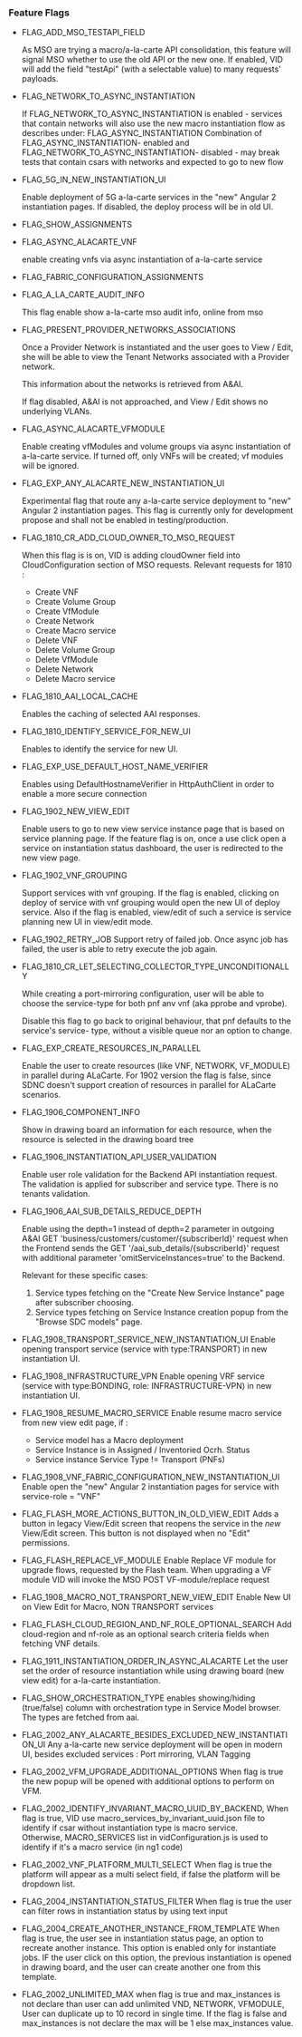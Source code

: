 
### Feature Flags

* FLAG_ADD_MSO_TESTAPI_FIELD

  As MSO are trying a macro/a-la-carte API consolidation, this feature will signal
  MSO whether to use the old API or the new one.
  If enabled, VID will add the field "testApi" (with a selectable value) to many 
  requests' payloads.

* FLAG_NETWORK_TO_ASYNC_INSTANTIATION

  If FLAG_NETWORK_TO_ASYNC_INSTANTIATION is enabled - services that contain networks will also use the new macro instantiation flow
  as describes under: FLAG_ASYNC_INSTANTIATION
  Combination of FLAG_ASYNC_INSTANTIATION- enabled and FLAG_NETWORK_TO_ASYNC_INSTANTIATION- disabled - may break tests
  that contain csars with networks and expected to go to new flow

* FLAG_5G_IN_NEW_INSTANTIATION_UI

  Enable deployment of 5G a-la-carte services in the "new" Angular 2 instantiation pages.
  If disabled, the deploy process will be in old UI. 

* FLAG_SHOW_ASSIGNMENTS

* FLAG_ASYNC_ALACARTE_VNF

  enable creating vnfs via async instantiation of a-la-carte service

* FLAG_FABRIC_CONFIGURATION_ASSIGNMENTS

    
* FLAG_A_LA_CARTE_AUDIT_INFO

  This flag enable show a-la-carte mso audit info, online from mso


* FLAG_PRESENT_PROVIDER_NETWORKS_ASSOCIATIONS

  Once a Provider Network is instantiated and the user goes to View / Edit, she will
  be able to view the Tenant Networks associated with a Provider network.
  
  This information about the networks is retrieved from A&AI.
  
  If flag disabled, A&AI is not approached, and View / Edit shows no underlying
  VLANs.
  
* FLAG_ASYNC_ALACARTE_VFMODULE

  Enable creating vfModules and volume groups via async instantiation of a-la-carte 
  service. If turned off, only VNFs will be created; vf modules will be ignored. 
  
* FLAG_EXP_ANY_ALACARTE_NEW_INSTANTIATION_UI
  
  Experimental flag that route any a-la-carte service deployment to "new" Angular 2 instantiation pages.
  This flag is currently only for development propose and shall not be enabled in testing/production.
  
* FLAG_1810_CR_ADD_CLOUD_OWNER_TO_MSO_REQUEST

  When this flag is is on, VID is adding cloudOwner field into CloudConfiguration section of MSO requests.
  Relevant requests for 1810 :
  
    * Create VNF
    * Create Volume Group
    * Create VfModule
    * Create Network  
    * Create Macro service
    * Delete VNF
    * Delete Volume Group
    * Delete VfModule
    * Delete Network  
    * Delete Macro service

 
* FLAG_1810_AAI_LOCAL_CACHE

  Enables the caching of selected AAI responses.
  
  
* FLAG_1810_IDENTIFY_SERVICE_FOR_NEW_UI
  
  Enables to identify the service for new UI.
  
  
* FLAG_EXP_USE_DEFAULT_HOST_NAME_VERIFIER

  Enables using DefaultHostnameVerifier in HttpAuthClient in order to enable a more secure connection
 
 
* FLAG_1902_NEW_VIEW_EDIT

  Enable users to go to new view service instance page that is based on service planning page.
  If the feature flag is on, once a use click open a service on instantiation status dashboard,
  the user is redirected to the new view page.
  
  
* FLAG_1902_VNF_GROUPING

  Support services with vnf grouping. If the flag is enabled, clicking on deploy of service with vnf grouping 
  would open the new UI of deploy service. Also if the flag is enabled, view/edit of such a service is service planning 
  new UI in view/edit mode.
  
* FLAG_1902_RETRY_JOB
  Support retry of failed job. Once async job has failed, the user is able to retry execute the job again.
    
* FLAG_1810_CR_LET_SELECTING_COLLECTOR_TYPE_UNCONDITIONALLY

  While creating a port-mirroring configuration, user will be able to choose the service-type for
  both pnf anv vnf (aka pprobe and vprobe).
  
  Disable this flag to go back to original behaviour, that pnf defaults to the service's service-
  type, without a visible queue nor an option to change.
  
* FLAG_EXP_CREATE_RESOURCES_IN_PARALLEL

  Enable the user to create resources (like VNF, NETWORK, VF_MODULE) in parallel during ALaCarte.
  For 1902 version the flag is false, since SDNC doesn't support creation of resources in parallel
  for ALaCarte scenarios.
  
* FLAG_1906_COMPONENT_INFO
  
  Show in drawing board an information for each resource, when the resource is selected in 
  the drawing board tree
  
* FLAG_1906_INSTANTIATION_API_USER_VALIDATION
  
  Enable user role validation for the Backend API instantiation request. The validation is applied for subscriber
  and service type. There is no tenants validation.
  
* FLAG_1906_AAI_SUB_DETAILS_REDUCE_DEPTH
  
  Enable using the depth=1 instead of depth=2 parameter in outgoing A&AI GET 'business/customers/customer/{subscriberId}' 
  request when the Frontend sends the GET '/aai_sub_details/{subscriberId}' request with additional parameter 
  'omitServiceInstances=true' to the Backend. 
  
  Relevant for these specific cases:
  1) Service types fetching on the "Create New Service Instance" page after subscriber choosing.
  2) Service types fetching on Service Instance creation popup from the "Browse SDC models" page.
  
* FLAG_1908_TRANSPORT_SERVICE_NEW_INSTANTIATION_UI
  Enable opening transport service (service with type:TRANSPORT) in new instantiation UI. 
  
* FLAG_1908_INFRASTRUCTURE_VPN
  Enable opening VRF service (service with type:BONDING, role: INFRASTRUCTURE-VPN) in new instantiation UI.

* FLAG_1908_RESUME_MACRO_SERVICE
  Enable resume macro service from new view edit page, if :
  * Service model has a Macro deployment 
  * Service Instance is in Assigned / Inventoried Ocrh. Status
  * Service instance Service Type != Transport (PNFs)
  
* FLAG_1908_VNF_FABRIC_CONFIGURATION_NEW_INSTANTIATION_UI
  Enable open the  "new" Angular 2 instantiation pages for service with service-role = "VNF"
  
* FLAG_FLASH_MORE_ACTIONS_BUTTON_IN_OLD_VIEW_EDIT
  Adds a button in legacy View/Edit screen that reopens the service in the _new_ View/Edit screen.
  This button is not displayed when no "Edit" permissions. 

* FLAG_FLASH_REPLACE_VF_MODULE
  Enable Replace VF module for upgrade flows, requested by the Flash team.
  When upgrading a VF module VID will invoke the MSO POST VF-module/replace request
  
* FLAG_1908_MACRO_NOT_TRANSPORT_NEW_VIEW_EDIT
  Enable New UI on View Edit for Macro, NON TRANSPORT services 
  
* FLAG_FLASH_CLOUD_REGION_AND_NF_ROLE_OPTIONAL_SEARCH
  Add cloud-region and nf-role as an optional search criteria fields when fetching VNF details.

* FLAG_1911_INSTANTIATION_ORDER_IN_ASYNC_ALACARTE
  Let the user set the order of resource instantiation while using drawing board (new view edit)
  for a-la-carte instantiation.

* FLAG_SHOW_ORCHESTRATION_TYPE
  enables showing/hiding (true/false) column with orchestration type in Service Model browser.
  The types are fetched from aai.
  
   
* FLAG_2002_ANY_ALACARTE_BESIDES_EXCLUDED_NEW_INSTANTIATION_UI
  Any a-la-carte new service deployment will be open in modern UI, besides excluded services : Port mirroring, VLAN Tagging

* FLAG_2002_VFM_UPGRADE_ADDITIONAL_OPTIONS
  When flag is true the new popup will be opened with additional options to perform on VFM.
  
* FLAG_2002_IDENTIFY_INVARIANT_MACRO_UUID_BY_BACKEND,
  When flag is true, VID use macro_services_by_invariant_uuid.json file to identify if csar without instantiation type is macro service.  
  Otherwise, MACRO_SERVICES list in vidConfiguration.js is used to identify if it's a macro service (in ng1 code)

* FLAG_2002_VNF_PLATFORM_MULTI_SELECT
  When flag is true the platform will appear as a multi select field, if false the platform will be dropdown list.
  
* FLAG_2004_INSTANTIATION_STATUS_FILTER
  When flag is true the user can filter rows in instantiation status by using text input
  
* FLAG_2004_CREATE_ANOTHER_INSTANCE_FROM_TEMPLATE
  When flag is true, the user see in instantiation status page, an option to recreate another instance.
  This option is enabled only for instantiate jobs.
  IF the user click on this option, the previous instantiation is opened in drawing board, 
  and the user can create another one from this template.
  
* FLAG_2002_UNLIMITED_MAX 
  when flag is true and max_instances is not declare than user can add unlimited VND, NETWORK, VFMODULE,
  User can duplicate up to 10 record in single time.
  If the flag is false and max_instances is not declare the max will be 1 else max_instances value.
